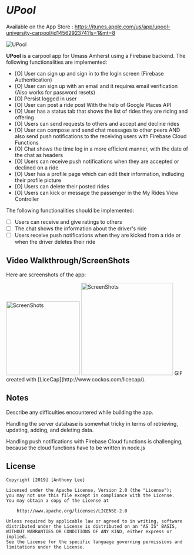 # *UPool* 
Available on the App Store : https://itunes.apple.com/us/app/upool-university-carpool/id1456292374?ls=1&mt=8

<img src='https://i.imgur.com/KPEDnOK.jpg' title='UPool' width='' />

**UPool** is a carpool app for Umass Amherst using a Firebase backend.
The following functionalities are implemented:

- [O] User can sign up and sign in to the login screen (Firebase Authentication)
- [O] User can sign up with an email and it requires email verification (Also works for password resets)
- [O] Persist logged in user
- [O] User can post a ride post With the help of Google Places API
- [O] User has a status tab that shows the list of rides they are riding and offering
- [O] Users can send requests to others and accept and decline rides
- [O] User can compose and send chat messages to other peers AND also send push notifications to the receiving users with Firebase Cloud Functions
- [O] Chat shows the time log in a more efficient manner, with the date of the chat as headers
- [O] Users can receive push notifications when they are accepted or declined on a ride
- [O] User has a profile page which can edit their information, indluding their profile picture
- [O] Users can delete their posted rides
- [O] Users can kick or message the passenger in the My Rides View Controller

The following functionalities should be implemented:

- [ ] Users can receive and give ratings to others
- [ ] The chat shows the information about the driver's ride
- [ ] Users receive push notifications when they are kicked from a ride or when the driver deletes their ride

## Video Walkthrough/ScreenShots

Here are screenshots of the app:

<img src='https://i.imgur.com/4ewUkOU.png' title='ScreenShots' width='200' />
<img src='https://i.imgur.com/YxEjMXf.gif' title='ScreenShots' width='250' />
GIF created with [LiceCap](http://www.cockos.com/licecap/).

## Notes

Describe any difficulties encountered while building the app.

Handling the server database is somewhat tricky in terms of retrieving, updating, adding, and deleting data.

Handling push notifications with Firebase Cloud functions is challenging, because the cloud functions have to be written in node.js

## License

    Copyright [2019] [Anthony Lee]

    Licensed under the Apache License, Version 2.0 (the "License");
    you may not use this file except in compliance with the License.
    You may obtain a copy of the License at

        http://www.apache.org/licenses/LICENSE-2.0

    Unless required by applicable law or agreed to in writing, software
    distributed under the License is distributed on an "AS IS" BASIS,
    WITHOUT WARRANTIES OR CONDITIONS OF ANY KIND, either express or implied.
    See the License for the specific language governing permissions and
    limitations under the License.
